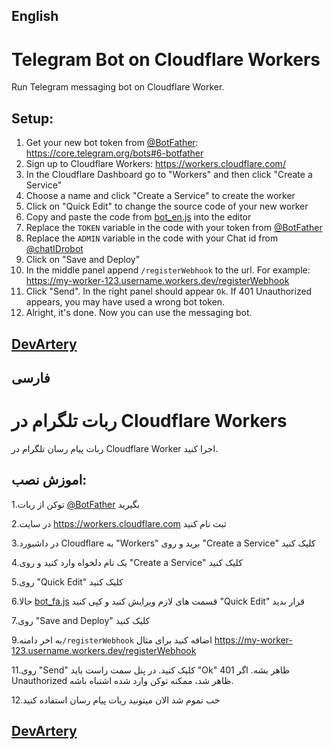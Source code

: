 ## English
# Telegram Bot on Cloudflare Workers

Run Telegram messaging bot on Cloudflare Worker.

## Setup:
1. Get your new bot token from [@BotFather](https://t.me/botfather): https://core.telegram.org/bots#6-botfather
2. Sign up to Cloudflare Workers: https://workers.cloudflare.com/
3. In the Cloudflare Dashboard go to "Workers" and then click "Create a Service"
4. Choose a name and click "Create a Service" to create the worker
5. Click on "Quick Edit" to change the source code of your new worker
6. Copy and paste the code from [bot_en.js](bot_en.js) into the editor
7. Replace the `TOKEN` variable in the code with your token from [@BotFather](https://t.me/botfather)
8. Replace the `ADMIN` variable in the code with your Chat id from [@chatIDrobot](https://t.me/chatIDrobot)
9. Click on "Save and Deploy"
10. In the middle panel append `/registerWebhook` to the url. For example: https://my-worker-123.username.workers.dev/registerWebhook
11. Click "Send". In the right panel should appear `Ok`. If 401 Unauthorized appears, you may have used a wrong bot token.
12. Alright, it's done. Now you can use the messaging bot.

## [DevArtery](https://t.me/ownerArtery)
## فارسی

# ربات تلگرام در Cloudflare Workers

ربات پیام رسان تلگرام در Cloudflare Worker اجرا کنید.

## اموزش نصب:

1.توکن از ربات [@BotFather](https://t.me/botfather) بگیرید

2.در سایت https://workers.cloudflare.com ثبت نام کنید

3.در داشبورد Cloudflare به "Workers" برید و روی "Create a Service" کلیک کنید

4.یک نام دلخواه وارد کنید و روی "Create a Service" کلیک کنید

5.روی "Quick Edit" کلیک کنید

6.حالا [bot_fa.js](bot_fa.js) قسمت های لازم ویرایش کنید و کپی کنید  "Quick Edit" قرار بدید

7.روی "Save and Deploy" کلیک کنید

9.به اخر دامنه`/registerWebhook` اضافه کنید برای مثال https://my-worker-123.username.workers.dev/registerWebhook  

11.روی "Send" کلیک کنید. در پنل سمت راست باید "Ok" ظاهر بشه. اگر 401 Unauthorized ظاهر شد، ممکنه توکن وارد شده اشتباه باشه.

12.خب تموم شد الان میتونید ربات پیام رسان استفاده کنید



## [DevArtery](https://t.me/ownerArtery)
